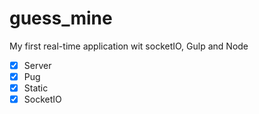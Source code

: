 # guess_mine
My first real-time application wit socketIO, Gulp and Node

- [x] Server
- [x] Pug
- [x] Static
- [x] SocketIO
